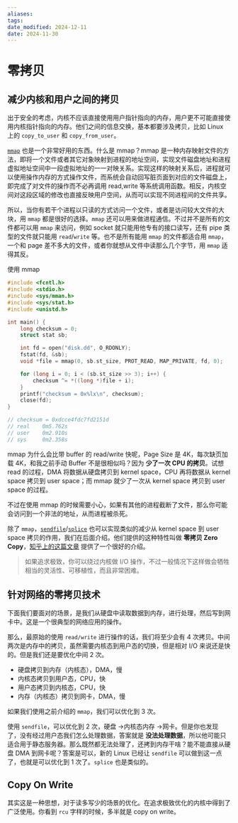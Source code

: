 ```yaml
---
aliases: 
tags: 
date_modified: 2024-12-11
date: 2024-11-30
---
```


# 零拷贝

## 减少内核和用户之间的拷贝

出于安全的考虑，内核不应该直接使用用户指针指向的内存，用户更不可能直接使用内核指针指向的内存。他们之间的信息交换，基本都要涉及拷贝，比如 Linux 上的 `copy_to_user` 和 `copy_from_user`。

[`mmap`](https://man7.org/linux/man-pages/man2/mmap.2.html) 也是一个非常好用的东西。什么是 mmap？mmap 是一种内存映射文件的方法，即将一个文件或者其它对象映射到进程的地址空间，实现文件磁盘地址和进程虚拟地址空间中一段虚拟地址的一一对映关系。实现这样的映射关系后，进程就可以使用操作内存的方式操作文件，而系统会自动回写脏页面到对应的文件磁盘上，即完成了对文件的操作而不必再调用 read,write 等系统调用函数。相反，内核空间对这段区域的修改也直接反映用户空间，从而可以实现不同进程间的文件共享。

所以，当你有若干个进程以只读的方式访问一个文件，或者是访问较大文件的大块，用 `mmap` 都是很好的选择。`mmap` 还可以用来做进程通信。不过并不是所有的文件都可以用 `mmap` 来访问，例如 socket 就只能用他专有的接口读写，还有 pipe 类型的文件就只能用 `read`/`write` 等。也不是所有能用 `mmap` 的文件都适合用 `mmap`，一个和 page 差不多大的文件，或者你就想从文件中读那么几个字节，用 `mmap` 适得其反。

使用 mmap

```c
#include <fcntl.h>
#include <stdio.h>
#include <sys/mman.h>
#include <sys/stat.h>
#include <unistd.h>

int main() {
    long checksum = 0;
    struct stat sb;

    int fd = open("disk.dd", O_RDONLY);
    fstat(fd, &sb);
    void *file = mmap(0, sb.st_size, PROT_READ, MAP_PRIVATE, fd, 0);

    for (long i = 0; i < (sb.st_size >> 3); i++) {
        checksum ^= *((long *)file + i);
    }
    printf("checksum = 0x%lx\n", checksum);
    close(fd);
}

// checksum = 0xdcce4fdc7fd2151d
// real    0m5.762s
// user    0m2.910s
// sys     0m2.358s
```

mmap 为什么会比带 buffer 的 read/write 快呢，Page Size 是 4K，每次缺页加载 4K，和我之前手动 Buffer 不是很相似吗？因为 **少了一次 CPU 的拷贝**。试想 read 的过程，DMA 将数据从硬盘拷贝到 kernel space，CPU 再将数据从 kernel space 拷贝到 user space；而 mmap 就少了一次从 kernel space 拷贝到 user space 的过程。

不过在使用 mmap 的时候需要小心，如果有其他的进程截断了文件，那么你可能会访问到一个非法的地址，从而进程被杀死。

除了 `mmap`，[`sendfile`](https://man7.org/linux/man-pages/man2/sendfile.2.html)/[`splice`](https://man7.org/linux/man-pages/man2/splice.2.html) 也可以实现类似的减少从 kernel space 到 user space 拷贝的作用，我们在后面介绍。他们提供的这种特性叫做 **零拷贝 Zero Copy**，[知乎上的这篇文章](https://zhuanlan.zhihu.com/p/308054212) 提供了一个很好的介绍。

> 如果追求极致，你可以绕过内核做 I/O 操作，不过一般情况下这样做会牺牲相当的灵活性、可移植性，而且非常困难。

## 针对网络的零拷贝技术

下面我们要面对的场景，是我们从硬盘中读取数据到内存，进行处理，然后写到网卡中。这是一个很典型的网络应用的操作。

那么，最原始的使用 `read/write` 进行操作的话，我们将至少会有 4 次拷贝。中间两次是内存中的拷贝，虽然需要内核态到用户态的切换，但是相对 I/O 来说还是快的。但是我们还是要优化中间 2 次。

- 硬盘拷贝到内存（内核态），DMA，慢
- 内核态拷贝到用户态，CPU，快
- 用户态拷贝到内核态，CPU，快
- 内存（内核态）拷贝到网卡，DMA，慢

如果我们使用之前介绍的 `mmap`，我们可以优化到 3 次。

使用 `sendfile`，可以优化到 2 次，硬盘 ->内核态内存 ->网卡。但是你也发现了，没有经过用户态我们怎么处理数据，答案就是 **没法处理数据**，所以他可能只适合用于静态服务器。那么既然都无法处理了，还拷到内存干啥？能不能直接从硬盘 DMA 到网卡呢？答案是可以，新的 Linux 已经让 `sendfile` 可以做到这一点了，也就是可以优化到 1 次了。`splice` 也是类似的。

## Copy On Write

其实这是一种思想，对于读多写少的场景的优化。在追求极致优化的内核中得到了广泛使用。你看到 `rcu` 字样的时候，多半就是 copy on write。
